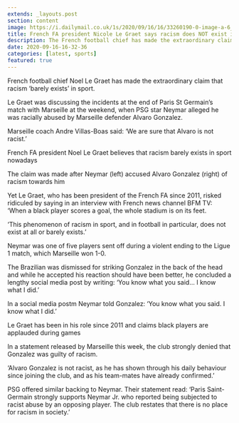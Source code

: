 ```yaml
---
extends: _layouts.post
section: content
image: https://i.dailymail.co.uk/1s/2020/09/16/16/33260190-0-image-a-6_1600269786188.jpg 
title: French FA president Nicole Le Graet says racism does NOT exist in football after Neymar accusations 
description: The French football chief has made the extraordinary claim that racism barely exists in sport in the wake of Neymars claims that Alvaro Gonzalez used a racial slur last week. 
date: 2020-09-16-16-32-36 
categories: [latest, sports] 
featured: true 
--- 
```

French football chief Noel Le Graet has made the extraordinary claim that racism ‘barely exists’ in sport.

Le Graet was discussing the incidents at the end of Paris St Germain’s match with Marseille at the weekend, when PSG star Neymar alleged he was racially abused by Marseille defender Alvaro Gonzalez. 

Marseille coach Andre Villas-Boas said: ‘We are sure that Alvaro is not racist.’

French FA president Noel Le Graet believes that racism barely exists in sport nowadays

The claim was made after Neymar (left) accused Alvaro Gonzalez (right) of racism towards him

Yet Le Graet, who has been president of the French FA since 2011, risked ridiculed by saying in an interview with French news channel BFM TV: ‘When a black player scores a goal, the whole stadium is on its feet.

‘This phenomenon of racism in sport, and in football in particular, does not exist at all or barely exists.’

Neymar was one of five players sent off during a violent ending to the Ligue 1 match, which Marseille won 1-0.

The Brazilian was dismissed for striking Gonzalez in the back of the head and while he accepted his reaction should have been better, he concluded a lengthy social media post by writing: ‘You know what you said... I know what I did.’

In a social media postm Neymar told Gonzalez: ‘You know what you said. I know what I did.’

Le Graet has been in his role since 2011 and claims black players are applauded during games

In a statement released by Marseille this week, the club strongly denied that Gonzalez was guilty of racism.

‘Alvaro Gonzalez is not racist, as he has shown through his daily behaviour since joining the club, and as his team-mates have already confirmed.’

PSG offered similar backing to Neymar. Their statement read: ‘Paris Saint-Germain strongly supports Neymar Jr. who reported being subjected to racist abuse by an opposing player. The club restates that there is no place for racism in society.’

